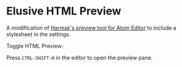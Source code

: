 # Elusive HTML Preview

A modification of [Harmsk's preview tool for Atom Editor](https://github.com/harmsk/atom-html-preview) to include a stylesheet in the settings.

Toggle HTML Preview:

Press `CTRL-SHIFT-H` in the editor to open the preview pane.

<!--
![Atom HTML Preview](https://dl.dropboxusercontent.com/u/20947008/webbox/atom/atom-html-preview.png)

An example with [Twitter Bootstrap 3 Package][1]

![Atom HTML Preview with Bootstrap](https://dl.dropboxusercontent.com/u/20947008/webbox/atom/atom-bootstrap-3.gif)

[1]: http://atom.io/packages/atom-bootstrap3
-->
